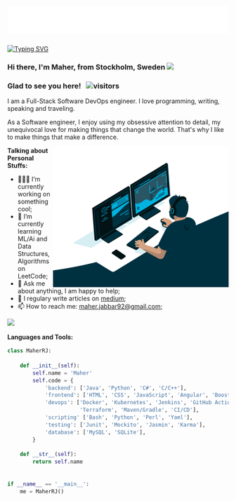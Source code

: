 <h1 align="center">
  <img src="https://raw.githubusercontent.com/maher-rj/maher-rj/master/name.svg" alt="Marton Lederer" />
</h1>

[![Typing SVG](https://readme-typing-svg.herokuapp.com?lines=FullStack+Software+Engineer;DevOps+Engineer;Always+Learning+New+Things;Interested+In+ML+And+Ai)](https://git.io/typing-svg)


### Hi there, I'm Maher, from Stockholm, Sweden <img src="https://media.giphy.com/media/hvRJCLFzcasrR4ia7z/giphy.gif" width="25px">

### Glad to see you here! &nbsp; ![visitors](https://visitor-badge.glitch.me/badge?page_id=page.id)

I am a Full-Stack Software DevOps engineer. I love programming, writing, speaking and traveling.

As a Software engineer, I enjoy using my obsessive attention to detail, my unequivocal love for making things that change the world. That's why I like to make things that make a difference.

<img align="right" alt="GIF" src="https://raw.githubusercontent.com/maher-rj/maher-rj/master/code.gif?raw=true" width="400" height="320" />

**Talking about Personal Stuffs:**

- 👨🏻‍💻 I’m currently working on something cool;
- 🚀 I’m currently learning ML/Ai and Data Structures, Algorithms on LeetCode;
- 💬 Ask me about anything, I am happy to help;
- 📝 I regulary write articles on [medium](https://maher-rj.medium.com);
- 📫 How to reach me: maher.jabbar92@gmail.com;


<p align="left"> <img height="210em" src="https://github-readme-stats.vercel.app/api?username=maher-rj&show_icons=true&theme=gotham" />

**Languages and Tools:**  

```python
class MaherRJ:

    def __init__(self):
        self.name = 'Maher'
        self.code = {
            'backend': ['Java', 'Python', 'C#', 'C/C++'],
            'frontend': ['HTML', 'CSS', 'JavaScript', 'Angular', 'Boostrap'],
            'devops': ['Docker', 'Kubernetes', 'Jenkins', 'GitHub Actions/Argo', 'AWS' \
                       'Terraform', 'Maven/Gradle', 'CI/CD'],
            'scripting' ['Bash', 'Python', 'Perl', 'Yaml'],
            'testing': ['Junit', 'Mockito', 'Jasmin', 'Karma'],
            'database': ['MySQL', 'SQLite'],    
        }

    def __str__(self):
        return self.name


if __name__ == '__main__':
    me = MaherRJ()

```



